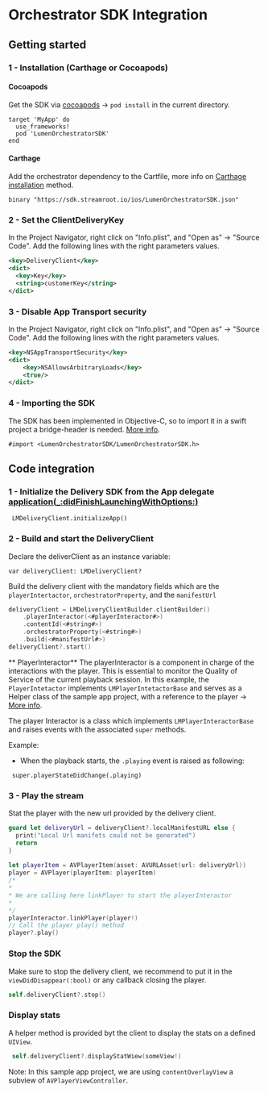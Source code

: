 # Orchestrator SDK Integration
 
## Getting started

### 1 - Installation (Carthage or Cocoapods)

#### Cocoapods
Get the SDK via [cocoapods](https://cocoapods.org/) -> `pod install` in the current directory.

```
target 'MyApp' do
  use_frameworks!
  pod 'LumenOrchestratorSDK'
end
```

#### Carthage

Add the orchestrator dependency to the Cartfile, more info on [Carthage installation](https://github.com/Carthage/Carthage#quick-start) method.
```
binary "https://sdk.streamroot.io/ios/LumenOrchestratorSDK.json"
```

### 2 - Set the ClientDeliveryKey
In the Project Navigator, right click on "Info.plist", and "Open as" → "Source Code".
Add the following lines with the right parameters values.

```xml
<key>DeliveryClient</key>
<dict>
  <key>Key</key>
  <string>customerKey</string>
</dict>
```

### 3 - Disable App Transport security
In the Project Navigator, right click on "Info.plist", and "Open as" → "Source Code".
Add the following lines with the right parameters values.

```xml
<key>NSAppTransportSecurity</key>
<dict>
	<key>NSAllowsArbitraryLoads</key>
	<true/>
</dict>
```

### 4 - Importing the SDK
The SDK has been implemented in Objective-C, so to import it in a swift project a bridge-header is needed. [More info](https://developer.apple.com/documentation/swift/imported_c_and_objective-c_apis).

```
#import <LumenOrchestratorSDK/LumenOrchestratorSDK.h>
```

## Code integration

### 1 - Initialize the Delivery SDK from the App delegate [application(_:didFinishLaunchingWithOptions:)](https://developer.apple.com/documentation/uikit/uiapplicationdelegate/1622921-application)

```
 LMDeliveryClient.initializeApp()
```

### 2 - Build and start the DeliveryClient
Declare the deliverClient as an instance variable:
```
var deliveryClient: LMDeliveryClient?
```

Build the delivery client with the mandatory fields which are the `playerIntertactor`, `orchestratorProperty`, and the `manifestUrl`
```swift
deliveryClient = LMDeliveryClientBuilder.clientBuilder()
    .playerInteractor(<#playerInteractor#>)
    .contentId(<#string#>)
    .orchestratorProperty(<#string#>)   
    .build(<#manifestUrl#>)
deliveryClient?.start()
```


** PlayerInteractor**
The playerInteractor is a component in charge of the interactions with the player. This is essential to monitor the Quality of Service of the current playback session.
In this example, the `PlayerIntetactor` implements `LMPlayerIntetactorBase` and serves as a Helper class of the sample app project, with a reference to the player -> [More info](AVPlayerOrchestrator/PlayerInteractor.swift).

The player Interactor is a class which implements `LMPlayerInteractorBase` and raises events with the associated `super` methods.

Example:
- When the playback starts, the `.playing` event is raised as following:
```
 super.playerStateDidChange(.playing)
```

### 3 - Play the stream
Stat the player with the new url provided by the delivery client.
```swift
guard let deliveryUrl = deliveryClient?.localManifestURL else {
  print("Local Url manifets could not be generated")
  return
}
    
let playerItem = AVPlayerItem(asset: AVURLAsset(url: deliveryUrl))
player = AVPlayer(playerItem: playerItem)
/*
* 
* We are calling here linkPlayer to start the playerInteractor
* 
*/
playerInteractor.linkPlayer(player!)
// Call the player play() method
player?.play()
```

### Stop the SDK
Make sure to stop the delivery client, we recommend to put it in the `viewDidDisappear(:bool)` or any callback closing the player.
```swift 
self.deliveryClient?.stop()
```

### Display stats

A helper method is provided byt the client to display the stats on a defined `UIView`.
```swift 
 self.deliveryClient?.displayStatWiew(someView!)
```
Note: In this sample app project, we are using `contentOverlayView` a subview of `AVPlayerViewController`.
